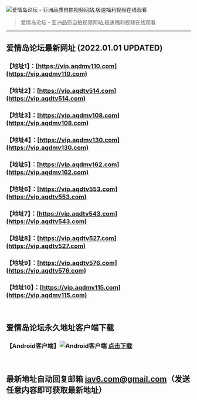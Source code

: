 ![爱情岛论坛 - 亚洲品质自拍视频网站,极速福利视频在线观看](http://ww1.sinaimg.cn/large/007drMcOgy1g5i6x3ua0xj30eg0393yo.jpg)
> 爱情岛论坛 - 亚洲品质自拍视频网站,极速福利视频在线观看

---

## 爱情岛论坛最新网址 (2022.01.01 UPDATED)
### 【地址1】：[https://vip.aqdmv110.com](https://vip.aqdmv110.com)
### 【地址2】：[https://vip.aqdtv514.com](https://vip.aqdtv514.com)
### 【地址3】：[https://vip.aqdmv108.com](https://vip.aqdmv108.com)
### 【地址4】：[https://vip.aqdmv130.com](https://vip.aqdmv130.com)
### 【地址5】：[https://vip.aqdmv162.com](https://vip.aqdmv162.com)
### 【地址6】：[https://vip.aqdtv553.com](https://vip.aqdtv553.com)
### 【地址7】：[https://vip.aqdtv543.com](https://vip.aqdtv543.com)
### 【地址8】：[https://vip.aqdtv527.com](https://vip.aqdtv527.com)
### 【地址9】：[https://vip.aqdtv576.com](https://vip.aqdtv576.com)
### 【地址10】：[https://vip.aqdmv115.com](https://vip.aqdmv115.com)
<br>

## 爱情岛论坛永久地址客户端下载
### 【Android客户端】![Android客户端](https://ww1.sinaimg.cn/large/007drMcOgy1fzljgv278jj300f00ia9t.jpg) [点击下载](https://app.aqdlt.app/v1/aqdlt_android_0828.apk)

<br>

## 最新地址自动回复邮箱 [iav6.com@gmail.com](mailto:iav6.com@gmail.com)（发送任意内容即可获取最新地址）

